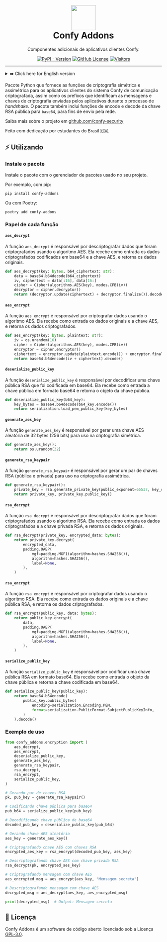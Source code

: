 <h1 align="center">
  <a href="https://github.com/confy-security/confy-addons" target="_blank" rel="noopener noreferrer">
    <picture>
      <img width="80" src="https://github.com/confy-security/assets/blob/main/img/confy-app-icon.png?raw=true">
    </picture>
  </a>
  <br>
  Confy Addons
</h1>

<p align="center">Componentes adicionais de aplicativos clientes Confy.</p>

<div align="center">

[![PyPI - Version](https://img.shields.io/pypi/v/confy-addons?color=blue)](https://pypi.org/project/confy-addons/)
[![GitHub License](https://img.shields.io/github/license/confy-security/confy-addons?color=blue)](/LICENSE)
[![Visitors](https://api.visitorbadge.io/api/visitors?path=confy-security%2Fconfy-addons&label=repository%20visits&countColor=%231182c3&style=flat)](https://github.com/confy-security/confy-addons)
  
</div>

---

<details><summary>➡️ Click here for English version</summary><br>

A Python package that provides symmetric and asymmetric encryption functions for client applications of the Confy encrypted communication system, as well as prefixes that identify messages and encryption keys sent by applications during the handshake process. The package also includes functions to encode and decode the public RSA key to `base64` for sending over the network.

Learn more about the project at [github.com/confy-security](https://github.com/confy-security)

Made with dedication by students from Brazil 🇧🇷.

## ⚡ Using

### Install the package

Install the package with the package manager used in your project.

For example, with pip:

```shell
pip install confy-addons
```

Or with Poetry:

```shell
poetry add confy-addons
```

### Role of each function

#### `aes_decrypt`

The `aes_decrypt` function is responsible for decrypting data that was encrypted using the AES algorithm. It receives as input the encrypted base64-encoded data and the AES key, and returns the original data.

```python
def aes_decrypt(key: bytes, b64_ciphertext: str):
    data = base64.b64decode(b64_ciphertext)
    iv, ciphertext = data[:16], data[16:]
    cipher = Cipher(algorithms.AES(key), modes.CFB(iv))
    decryptor = cipher.decryptor()
    return (decryptor.update(ciphertext) + decryptor.finalize()).decode()
```

#### `aes_encrypt`

The `aes_encrypt` function is responsible for encrypting data using the AES algorithm. It takes the original data and the AES key as input and returns the encrypted data.

```python
def aes_encrypt(key: bytes, plaintext: str):
    iv = os.urandom(16)
    cipher = Cipher(algorithms.AES(key), modes.CFB(iv))
    encryptor = cipher.encryptor()
    ciphertext = encryptor.update(plaintext.encode()) + encryptor.finalize()
    return base64.b64encode(iv + ciphertext).decode()
```

#### `deserialize_public_key`

The `deserialize_public_key` function is responsible for decoding an RSA public key that has been encoded in base64. It receives the public key in base64 format as input and returns the public key object.

```python
def deserialize_public_key(b64_key):
    key_bytes = base64.b64decode(b64_key.encode())
    return serialization.load_pem_public_key(key_bytes)
```

#### `generate_aes_key`

The `generate_aes_key` function generates a random 32-byte (256-bit) AES key for use in symmetric encryption.

```python
def generate_aes_key():
    return os.urandom(32)
```

#### `generate_rsa_keypair`

The `generate_rsa_keypair` function generates an RSA key pair (public and private) for use in asymmetric encryption.

```python
def generate_rsa_keypair():
    private_key = rsa.generate_private_key(public_exponent=65537, key_size=4096)
    return private_key, private_key.public_key()
```

#### `rsa_decrypt`

The `rsa_decrypt` function is responsible for decrypting data that was encrypted using the RSA algorithm. It receives the encrypted data and the RSA private key as input, and returns the original data.

```python
def rsa_decrypt(private_key, encrypted_data: bytes):
    return private_key.decrypt(
        encrypted_data,
        padding.OAEP(
            mgf=padding.MGF1(algorithm=hashes.SHA256()),
            algorithm=hashes.SHA256(),
            label=None,
        ),
    )
```

#### `rsa_encrypt`

The `rsa_encrypt` function is responsible for encrypting data using the RSA algorithm. It takes the original data and the RSA public key as input and returns the encrypted data.

```python
def rsa_encrypt(public_key, data: bytes):
    return public_key.encrypt(
        data,
        padding.OAEP(
            mgf=padding.MGF1(algorithm=hashes.SHA256()),
            algorithm=hashes.SHA256(),
            label=None,
        ),
    )
```

#### `serialize_public_key`

The `serialize_public_key` function is responsible for encoding an RSA public key in base64 format. It receives the public key object as input and returns the base64-encoded key.

```python
def serialize_public_key(public_key):
    return base64.b64encode(
        public_key.public_bytes(
            encoding=serialization.Encoding.PEM,
            format=serialization.PublicFormat.SubjectPublicKeyInfo,
        )
    ).decode()
```

### Usage example

```python
from confy_addons.encryption import (
    aes_decrypt,
    aes_encrypt,
    deserialize_public_key,
    generate_aes_key,
    generate_rsa_keypair,
    rsa_decrypt,
    rsa_encrypt,
    serialize_public_key,
)

# Generating RSA key pair
pk, pub_key = generate_rsa_keypair()

# Encoding public key to base64
pub_b64 = serialize_public_key(pub_key)

# Decoding public key from base64
decoded_pub_key = deserialize_public_key(pub_b64)

# Generating random AES key
aes_key = generate_aes_key()

# Encrypting AES key with RSA keys
encrypted_aes_key = rsa_encrypt(decoded_pub_key, aes_key)

# Decrypting AES key with RSA private key
rsa_decrypt(pk, encrypted_aes_key)

# Encrypting message with AES key
aes_encrypted_msg = aes_encrypt(aes_key, "Secret message")

# Decrypting message with AES key
decrypted_msg = aes_decrypt(aes_key, aes_encrypted_msg)

print(decrypted_msg) # Output: Secret message
```

## 📜 License

Confy Addons is open source software licensed under the [GPL-3.0](https://github.com/confy-security/confy-addons/blob/main/LICENSE) license.

</details>

Pacote Python que fornece as funções de criptografia simétrica e assimétrica para os aplicativos clientes do sistema Confy de comunicação criptografada, assim como os prefixos que identificam as mensagens e chaves de criptografia enviadas pelos aplicativos durante o processo de *handshake*. O pacote também inclui funções de encode e decode da chave RSA pública para `base64`, para fins de envio pela rede.

Saiba mais sobre o projeto em [github.com/confy-security](https://github.com/confy-security)

Feito com dedicação por estudantes do Brasil 🇧🇷.

## ⚡ Utilizando

### Instale o pacote

Instale o pacote com o gerenciador de pacotes usado no seu projeto.

Por exemplo, com pip:

```shell
pip install confy-addons
```

Ou com Poetry:

```shell
poetry add confy-addons
```

### Papel de cada função

#### `aes_decrypt`

A função `aes_decrypt` é responsável por descriptografar dados que foram criptografados usando o algoritmo AES. Ela recebe como entrada os dados criptografados codificados em base64 e a chave AES, e retorna os dados originais.

```python
def aes_decrypt(key: bytes, b64_ciphertext: str):
    data = base64.b64decode(b64_ciphertext)
    iv, ciphertext = data[:16], data[16:]
    cipher = Cipher(algorithms.AES(key), modes.CFB(iv))
    decryptor = cipher.decryptor()
    return (decryptor.update(ciphertext) + decryptor.finalize()).decode()
```

#### `aes_encrypt`

A função `aes_encrypt` é responsável por criptografar dados usando o algoritmo AES. Ela recebe como entrada os dados originais e a chave AES, e retorna os dados criptografados.

```python
def aes_encrypt(key: bytes, plaintext: str):
    iv = os.urandom(16)
    cipher = Cipher(algorithms.AES(key), modes.CFB(iv))
    encryptor = cipher.encryptor()
    ciphertext = encryptor.update(plaintext.encode()) + encryptor.finalize()
    return base64.b64encode(iv + ciphertext).decode()
```

#### `deserialize_public_key`

A função `deserialize_public_key` é responsável por decodificar uma chave pública RSA que foi codificada em base64. Ela recebe como entrada a chave pública em formato base64 e retorna o objeto da chave pública.

```python
def deserialize_public_key(b64_key):
    key_bytes = base64.b64decode(b64_key.encode())
    return serialization.load_pem_public_key(key_bytes)
```

#### `generate_aes_key`

A função `generate_aes_key` é responsável por gerar uma chave AES aleatória de 32 bytes (256 bits) para uso na criptografia simétrica.

```python
def generate_aes_key():
    return os.urandom(32)
```

#### `generate_rsa_keypair`

A função `generate_rsa_keypair` é responsável por gerar um par de chaves RSA (pública e privada) para uso na criptografia assimétrica.

```python
def generate_rsa_keypair():
    private_key = rsa.generate_private_key(public_exponent=65537, key_size=4096)
    return private_key, private_key.public_key()
```

#### `rsa_decrypt`

A função `rsa_decrypt` é responsável por descriptografar dados que foram criptografados usando o algoritmo RSA. Ela recebe como entrada os dados criptografados e a chave privada RSA, e retorna os dados originais.

```python
def rsa_decrypt(private_key, encrypted_data: bytes):
    return private_key.decrypt(
        encrypted_data,
        padding.OAEP(
            mgf=padding.MGF1(algorithm=hashes.SHA256()),
            algorithm=hashes.SHA256(),
            label=None,
        ),
    )
```

#### `rsa_encrypt`

A função `rsa_encrypt` é responsável por criptografar dados usando o algoritmo RSA. Ela recebe como entrada os dados originais e a chave pública RSA, e retorna os dados criptografados.

```python
def rsa_encrypt(public_key, data: bytes):
    return public_key.encrypt(
        data,
        padding.OAEP(
            mgf=padding.MGF1(algorithm=hashes.SHA256()),
            algorithm=hashes.SHA256(),
            label=None,
        ),
    )
```

#### `serialize_public_key`

A função `serialize_public_key` é responsável por codificar uma chave pública RSA em formato base64. Ela recebe como entrada o objeto da chave pública e retorna a chave codificada em base64.

```python
def serialize_public_key(public_key):
    return base64.b64encode(
        public_key.public_bytes(
            encoding=serialization.Encoding.PEM,
            format=serialization.PublicFormat.SubjectPublicKeyInfo,
        )
    ).decode()
```

### Exemplo de uso

```python
from confy_addons.encryption import (
    aes_decrypt,
    aes_encrypt,
    deserialize_public_key,
    generate_aes_key,
    generate_rsa_keypair,
    rsa_decrypt,
    rsa_encrypt,
    serialize_public_key,
)

# Gerando par de chaves RSA
pk, pub_key = generate_rsa_keypair()

# Codificando chave pública para base64
pub_b64 = serialize_public_key(pub_key)

# Decodificando chave pública de base64
decoded_pub_key = deserialize_public_key(pub_b64)

# Gerando chave AES aleatória
aes_key = generate_aes_key()

# Criptografando chave AES com chaves RSA
encrypted_aes_key = rsa_encrypt(decoded_pub_key, aes_key)

# Descriptografando chave AES com chave privada RSA
rsa_decrypt(pk, encrypted_aes_key)

# Criptografando mensagem com chave AES
aes_encrypted_msg = aes_encrypt(aes_key, "Mensagem secreta")

# Descriptografando mensagem com chave AES
decrypted_msg = aes_decrypt(aes_key, aes_encrypted_msg)

print(decrypted_msg)  # Output: Mensagem secreta
```

## 📜 Licença

Confy Addons é um software de código aberto licenciado sob a Licença [GPL-3.0](https://github.com/confy-security/confy-addons/blob/main/LICENSE).
